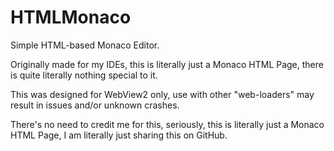 # HTMLMonaco
Simple HTML-based Monaco Editor.

Originally made for my IDEs, this is literally just a Monaco HTML Page, there is quite literally nothing special to it.

This was designed for WebView2 only, use with other "web-loaders" may result in issues and/or unknown crashes.

There's no need to credit me for this, seriously, this is literally just a Monaco HTML Page, I am literally just sharing this on GitHub.
